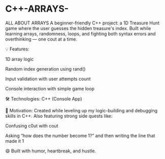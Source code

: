 # C++-ARRAYS-
ALL ABOUT ARRAYS
A beginner-friendly C++ project: a 1D Treasure Hunt game where the user guesses the hidden treasure's index. Built while learning arrays, randomness, loops, and fighting both syntax errors and overthinking — one cout at a time.

💡 Features:

1D array logic

Random index generation using rand()

Input validation with user attempts count

Console interaction with simple game loop

🛠️ Technologies:
C++ (Console App)

🌱 Motivation:
Created while leveling up my logic-building and debugging skills in C++. Also featuring strong side quests like:

Confusing c0ut with cout

Asking “how does the number become 1?” and then writing the line that made it 1

😄 Built with humor, heartbreak, and hustle.
